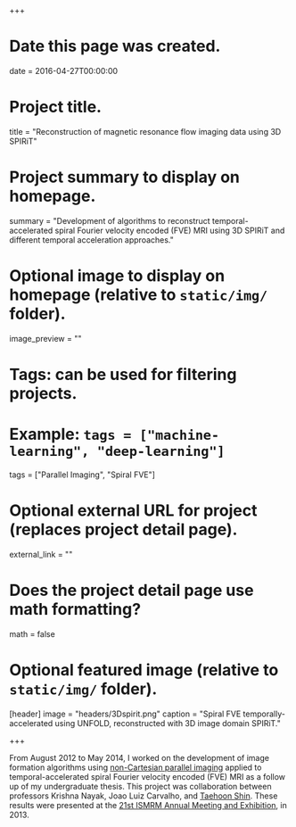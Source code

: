 +++
# Date this page was created.
date = 2016-04-27T00:00:00

# Project title.
title = "Reconstruction of magnetic resonance flow imaging data using 3D SPIRiT"

# Project summary to display on homepage.
summary = "Development of algorithms to reconstruct temporal-accelerated spiral Fourier velocity encoded (FVE) MRI using 3D SPIRiT and different temporal acceleration approaches."

# Optional image to display on homepage (relative to `static/img/` folder).
image_preview = ""

# Tags: can be used for filtering projects.
# Example: `tags = ["machine-learning", "deep-learning"]`
tags = ["Parallel Imaging", "Spiral FVE"]

# Optional external URL for project (replaces project detail page).
external_link = ""

# Does the project detail page use math formatting?
math = false

# Optional featured image (relative to `static/img/` folder).
[header]
image = "headers/3Dspirit.png"
caption = "Spiral FVE temporally-accelerated using UNFOLD, reconstructed with 3D image domain SPIRiT."

+++

From August 2012 to May 2014, I worked on the development of image formation algorithms using [non-Cartesian parallel imaging](https://www.ncbi.nlm.nih.gov/pmc/articles/PMC3304997/) applied to temporal-accelerated spiral Fourier velocity encoded (FVE) MRI as a follow up of my undergraduate thesis. This project was collaboration between professors Krishna Nayak, Joao Luiz Carvalho, and [Taehoon Shin](https://www.researchgate.net/profile/Taehoon_Shin). These results were presented at the [21st ISMRM Annual Meeting and Exhibition](https://www.ismrm.org/13/), in 2013.